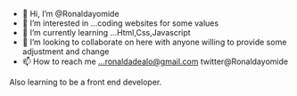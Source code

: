- 👋 Hi, I’m @Ronaldayomide
- 👀 I’m interested in ...coding websites for some values
- 🌱 I’m currently learning ...Html,Css,Javascript
- 💞️ I’m looking to collaborate on here with anyone willing to provide some adjustment and change
- 📫 How to reach me ...ronaldadealo@gmail.com twitter@Ronaldayomide

Also learning to be a front end developer.
<!---
Ronaldayomide/Ronaldayomide is a ✨ special ✨ repository because its `README.md` (this file) appears on your GitHub profile.
You can click the Preview link to take a look at your changes.
--->
